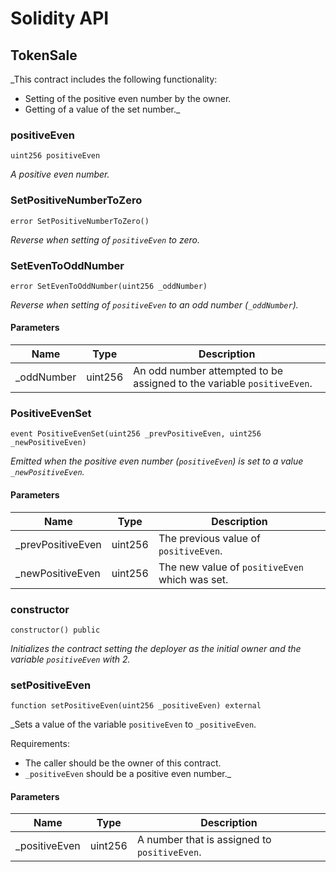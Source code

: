 # Solidity API

## TokenSale

_This contract includes the following functionality:
 - Setting of the positive even number by the owner.
 - Getting of a value of the set number._

### positiveEven

```solidity
uint256 positiveEven
```

_A positive even number._

### SetPositiveNumberToZero

```solidity
error SetPositiveNumberToZero()
```

_Reverse when setting of `positiveEven` to zero._

### SetEvenToOddNumber

```solidity
error SetEvenToOddNumber(uint256 _oddNumber)
```

_Reverse when setting of `positiveEven` to an odd number (`_oddNumber`)._

#### Parameters

| Name | Type | Description |
| ---- | ---- | ----------- |
| _oddNumber | uint256 | An odd number attempted to be assigned to the variable `positiveEven`. |

### PositiveEvenSet

```solidity
event PositiveEvenSet(uint256 _prevPositiveEven, uint256 _newPositiveEven)
```

_Emitted when the positive even number (`positiveEven`) is set to a value `_newPositiveEven`._

#### Parameters

| Name | Type | Description |
| ---- | ---- | ----------- |
| _prevPositiveEven | uint256 | The previous value of `positiveEven`. |
| _newPositiveEven | uint256 | The new value of `positiveEven` which was set. |

### constructor

```solidity
constructor() public
```

_Initializes the contract setting the deployer as the initial owner and the variable `positiveEven` with 2._

### setPositiveEven

```solidity
function setPositiveEven(uint256 _positiveEven) external
```

_Sets a value of the variable `positiveEven` to `_positiveEven`.

Requirements:
 - The caller should be the owner of this contract.
 - `_positiveEven` should be a positive even number._

#### Parameters

| Name | Type | Description |
| ---- | ---- | ----------- |
| _positiveEven | uint256 | A number that is assigned to `positiveEven`. |

